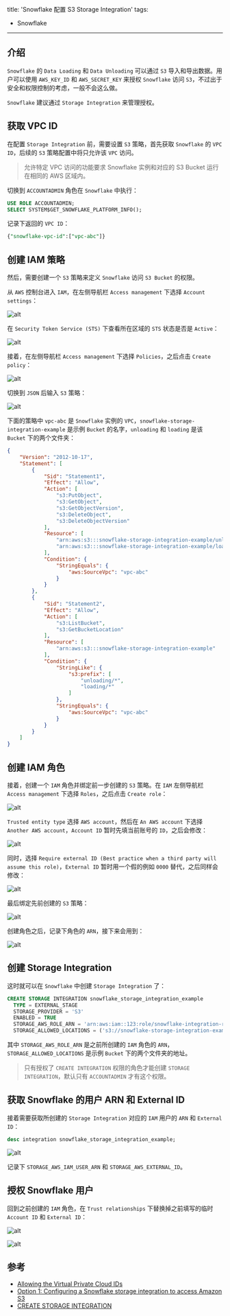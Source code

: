 title: 'Snowflake 配置 S3 Storage Integration'
tags:
- Snowflake
---

## 介绍
`Snowflake` 的 `Data Loading` 和 `Data Unloading` 可以通过 `S3` 导入和导出数据。用户可以使用 `AWS_KEY_ID` 和 `AWS_SECRET_KEY` 来授权 `Snowflake` 访问 `S3`，不过出于安全和权限控制的考虑，一般不会这么做。

`Snowflake` 建议通过 `Storage Integration` 来管理授权。

## 获取 VPC ID
在配置 `Storage Integration` 前，需要设置 `S3` 策略，首先获取 `Snowflake` 的 `VPC ID`，后续的 `S3` 策略配置中将只允许该 `VPC` 访问。

> 允许特定 VPC 访问的功能要求 Snowflake 实例和对应的 S3 Bucket 运行在相同的 AWS 区域内。

切换到 `ACCOUNTADMIN` 角色在 `Snowflake` 中执行：
```sql
USE ROLE ACCOUNTADMIN;
SELECT SYSTEM$GET_SNOWFLAKE_PLATFORM_INFO();
```

记录下返回的 `VPC ID`：
```sql
{"snowflake-vpc-id":["vpc-abc"]}
```

## 创建 IAM 策略
然后，需要创建一个 `S3` 策略来定义 `Snowflake` 访问 `S3 Bucket` 的权限。

从 `AWS` 控制台进入 `IAM`，在左侧导航栏 `Access management` 下选择 `Account settings`：

![alt](/images/snowflake-1.png)

在 `Security Token Service (STS)` 下查看所在区域的 `STS` 状态是否是 `Active`：

![alt](/images/snowflake-2.png)

接着，在左侧导航栏 `Access management` 下选择 `Policies`，之后点击 `Create policy`：

![alt](/images/snowflake-3.png)

切换到 `JSON` 后输入 `S3` 策略：

![alt](/images/snowflake-4.png)

下面的策略中 `vpc-abc` 是 `Snowflake` 实例的 `VPC`，`snowflake-storage-integration-example` 是示例 `Bucket` 的名字，`unloading` 和 `loading` 是该 `Bucket` 下的两个文件夹：

```json
{
	"Version": "2012-10-17",
	"Statement": [
		{
			"Sid": "Statement1",
			"Effect": "Allow",
			"Action": [
				"s3:PutObject",
				"s3:GetObject",
				"s3:GetObjectVersion",
				"s3:DeleteObject",
				"s3:DeleteObjectVersion"
			],
			"Resource": [
				"arn:aws:s3:::snowflake-storage-integration-example/unloading/*",
				"arn:aws:s3:::snowflake-storage-integration-example/loading/*"
			],
			"Condition": {
				"StringEquals": {
					"aws:SourceVpc": "vpc-abc"
				}
			}
		},
		{
			"Sid": "Statement2",
			"Effect": "Allow",
			"Action": [
				"s3:ListBucket",
				"s3:GetBucketLocation"
			],
			"Resource": [
				"arn:aws:s3:::snowflake-storage-integration-example"
			],
			"Condition": {
				"StringLike": {
					"s3:prefix": [
						"unloading/*",
						"loading/*"
					]
				},
				"StringEquals": {
					"aws:SourceVpc": "vpc-abc"
				}
			}
		}
	]
}
```

## 创建 IAM 角色
接着，创建一个 `IAM` 角色并绑定前一步创建的 `S3` 策略。在 `IAM` 左侧导航栏 `Access management` 下选择 `Roles`，之后点击 `Create role`：

![alt](/images/snowflake-5.png)

`Trusted entity type` 选择 `AWS account`，然后在 `An AWS account` 下选择 `Another AWS account`，`Account ID` 暂时先填当前账号的 `ID`，之后会修改：

![alt](/images/snowflake-6.png)

同时，选择 `Require external ID (Best practice when a third party will assume this role)`，`External ID` 暂时用一个假的例如 `0000` 替代，之后同样会修改：

![alt](/images/snowflake-7.png)

最后绑定先前创建的 `S3` 策略：

![alt](/images/snowflake-8.png)

创建角色之后，记录下角色的 `ARN`，接下来会用到：

![alt](/images/snowflake-9.png)

## 创建 Storage Integration
这时就可以在 `Snowflake` 中创建 `Storage Integration` 了：

```sql
CREATE STORAGE INTEGRATION snowflake_storage_integration_example
  TYPE = EXTERNAL_STAGE
  STORAGE_PROVIDER = 'S3'
  ENABLED = TRUE
  STORAGE_AWS_ROLE_ARN = 'arn:aws:iam::123:role/snowflake-integration-role'
  STORAGE_ALLOWED_LOCATIONS = ('s3://snowflake-storage-integration-example/loading/', 's3://snowflake-storage-integration-example/unloading/')
```

其中 `STORAGE_AWS_ROLE_ARN` 是之前所创建的 `IAM` 角色的 `ARN`，`STORAGE_ALLOWED_LOCATIONS` 是示例 `Bucket` 下的两个文件夹的地址。

> 只有授权了 `CREATE INTEGRATION` 权限的角色才能创建 `STORAGE INTEGRATION`，默认只有 `ACCOUNTADMIN` 才有这个权限。

## 获取 Snowflake 的用户 ARN 和 External ID
接着需要获取所创建的 `Storage Integration` 对应的 `IAM` 用户的 `ARN` 和 `External ID`：

```sql
desc integration snowflake_storage_integration_example;
```

![alt](/images/snowflake-10.png)

记录下 `STORAGE_AWS_IAM_USER_ARN` 和 `STORAGE_AWS_EXTERNAL_ID`。

## 授权 Snowflake 用户
回到之前创建的 `IAM` 角色，在 `Trust relationships` 下替换掉之前填写的临时 `Account ID` 和 `External ID`：

![alt](/images/snowflake-11.png)

![alt](/images/snowflake-12.png)

## 参考
* [Allowing the Virtual Private Cloud IDs](https://docs.snowflake.com/en/user-guide/data-load-s3-allow)
* [Option 1: Configuring a Snowflake storage integration to access Amazon S3](https://docs.snowflake.com/en/user-guide/data-load-s3-config-storage-integration)
* [CREATE STORAGE INTEGRATION](https://docs.snowflake.com/en/sql-reference/sql/create-storage-integration)